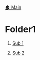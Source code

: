 [🏠 Main](https://github.com/niksirotkin98yndx/test)

# Folder1

1. [Sub 1](https://github.com/niksirotkin98yndx/test/tree/main/folder1/sub1)

2. [Sub 2](https://github.com/niksirotkin98yndx/test/tree/main/folder1/sub2)
